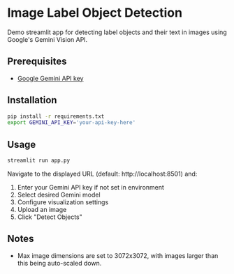 # Image Label Object Detection

Demo streamlit app for detecting label objects and their text in images using Google's Gemini Vision API.


## Prerequisites
- [Google Gemini API key](https://ai.google.dev/gemini-api/docs/api-key)

## Installation
```bash
pip install -r requirements.txt
export GEMINI_API_KEY='your-api-key-here'
```

## Usage
```bash
streamlit run app.py
```

Navigate to the displayed URL (default: http://localhost:8501) and:
1. Enter your Gemini API key if not set in environment
2. Select desired Gemini model
3. Configure visualization settings
4. Upload an image
5. Click "Detect Objects"


## Notes
- Max image dimensions are set to 3072x3072, with images larger than this being auto-scaled down.